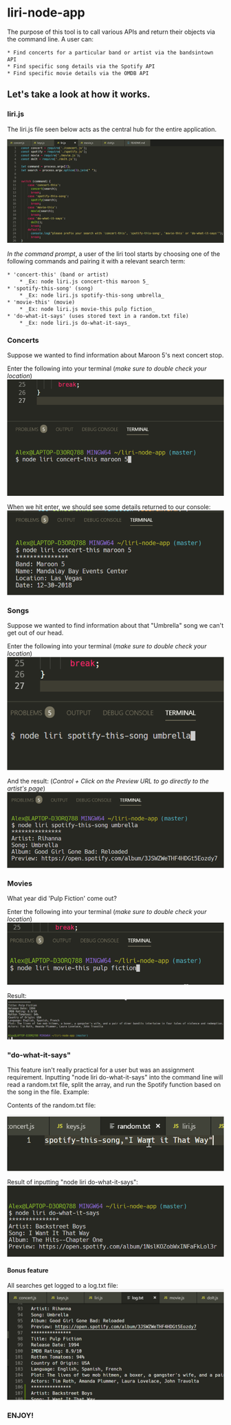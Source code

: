 # liri-node-app

The purpose of this tool is to call various APIs and return their objects via the command line. A user can:

    * Find concerts for a particular band or artist via the bandsintown API
    * Find specific song details via the Spotify API
    * Find specific movie details via the OMDB API

## Let's take a look at how it works.

### liri.js

The liri.js file seen below acts as the central hub for the entire application.

![liri](./images/liri.png)

*In the command prompt*, a user of the liri tool starts by choosing one of the following commands and pairing it with a relevant search term:

    * 'concert-this' (band or artist)
        * _Ex: node liri.js concert-this maroon 5_
    * 'spotify-this-song' (song)
        * _Ex: node liri.js spotify-this-song umbrella_
    * 'movie-this' (movie)
        * _Ex: node liri.js movie-this pulp fiction_
    * 'do-what-it-says' (uses stored text in a random.txt file)
        * _Ex: node liri.js do-what-it-says_

### Concerts
Suppose we wanted to find information about Maroon 5's next concert stop.

Enter the following into your terminal (*make sure to double check your location*)
![liri](./images/concertTerminal.png)

When we hit enter, we should see some details returned to our console:
![liri](./images/concertResult.png)

### Songs
Suppose we wanted to find information about that "Umbrella" song we can't get out of our head.

Enter the following into your terminal (*make sure to double check your location*)
![liri](./images/spotifyTerminal.png)

And the result: (*Control + Click on the Preview URL to go directly to the artist's page*)
![liri](./images/spotifyResult.png)

### Movies

What year did 'Pulp Fiction' come out?

Enter the following into your terminal (*make sure to double check your location*)
![liri](./images/movieTerminal.png)

Result:
![liri](./images/movieResult.png)

### "do-what-it-says"

This feature isn't really practical for a user but was an assignment requirement. 
Inputting "node liri do-what-it-says" into the command line will read a random.txt file, split the array, and run the Spotify function based on the song in the file. Example:

Contents of the random.txt file:

![liri](./images/randomContents.png)

Result of inputting "node liri do-what-it-says":
![liri](./images/doIt.png)

#### Bonus feature

All searches get logged to a log.txt file:
![liri](./images/log.png)

### ENJOY!